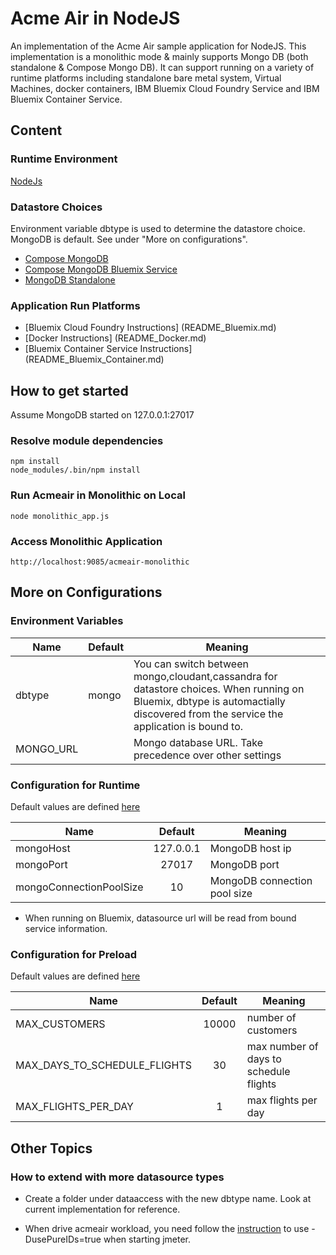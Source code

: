 
# Acme Air in NodeJS 

An implementation of the Acme Air sample application for NodeJS.  This implementation is a monolithic mode & mainly supports Mongo DB (both standalone & Compose Mongo DB).  It can support running on a variety of runtime platforms including standalone bare metal  system, Virtual Machines, docker containers, IBM Bluemix  Cloud Foundry Service and IBM Bluemix Container Service.

## Content

### Runtime Environment

[NodeJs](http://nodejs.org/download/)

### Datastore Choices

Environment variable dbtype is used to determine the datastore choice. MongoDB is default. See under "More on configurations".

* [Compose MongoDB](https://www.compose.com/mongodb) 
* [Compose MongoDB Bluemix Service](https://console.ng.bluemix.net/catalog/services/compose-for-mongodb/) 
* [MongoDB Standalone](http://www.mongodb.org) 
 
### Application Run Platforms

* [Bluemix Cloud Foundry Instructions] (README_Bluemix.md)
* [Docker Instructions] (README_Docker.md)
* [Bluemix Container Service Instructions] (README_Bluemix_Container.md)


## How to get started

Assume MongoDB started on 127.0.0.1:27017

### Resolve module dependencies

	npm install
	node_modules/.bin/npm install 

### Run Acmeair in Monolithic on Local

	node monolithic_app.js
	
### Access Monolithic Application 

	http://localhost:9085/acmeair-monolithic	

## More on Configurations

### Environment Variables

Name | Default | Meaning
--- | --- | ---
dbtype | mongo | You can switch between mongo,cloudant,cassandra for datastore choices. When running on Bluemix, dbtype is automactially discovered from the service the application is bound to.
MONGO_URL||Mongo database URL. Take precedence over other settings

### Configuration for Runtime

Default values are defined [here](settings.json)

Name | Default | Meaning
--- |:---:| ---
mongoHost | 127.0.0.1 | MongoDB host ip
mongoPort | 27017 | MongoDB port
mongoConnectionPoolSize | 10 | MongoDB connection pool size

* When running on Bluemix, datasource url will be read from bound service information.

### Configuration for Preload

Default values are defined [here](loader/loader-settings.json)

Name | Default | Meaning
--- |:---:| ---
MAX_CUSTOMERS | 10000 |  number of customers
MAX_DAYS_TO_SCHEDULE_FLIGHTS | 30 | max number of days to schedule flights
MAX_FLIGHTS_PER_DAY | 1 | max flights per day

## Other Topics

### How to extend with more datasource types

* Create a folder under dataaccess with the new dbtype name. Look at current implementation for reference.


* When drive acmeair workload, you need follow the [instruction](https://github.com/acmeair/acmeair/wiki/jMeter-Workload-Instructions) to use -DusePureIDs=true when starting jmeter.
